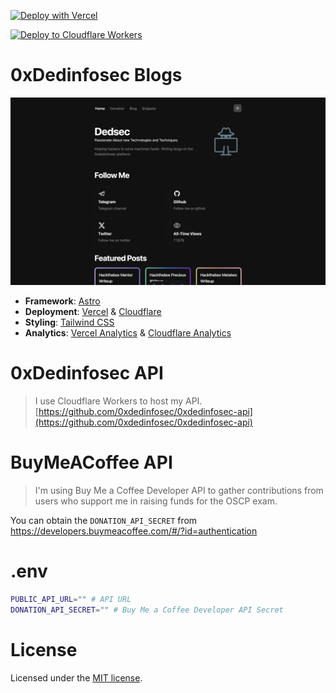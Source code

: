 [![Deploy with Vercel](https://vercel.com/button)](https://vercel.com/new/clone?repository-url=https://github.com/0xdedinfosec/0xdedinfosec-astro)

[![Deploy to Cloudflare Workers](https://deploy.workers.cloudflare.com/button)](https://deploy.workers.cloudflare.com/?url=https://github.com/0xdedinfosec/0xdedinfosec-astro)

# 0xDedinfosec Blogs

![Banner](public/banner.png)

-   **Framework**: [Astro](https://astro.build/)
-   **Deployment**: [Vercel](https://vercel.com) & [Cloudflare](https://pages.cloudflare.com/)
-   **Styling**: [Tailwind CSS](https://tailwindcss.com)
-   **Analytics**: [Vercel Analytics](https://vercel.com/analytics) & [Cloudflare Analytics
    ](https://www.cloudflare.com/en-in/application-services/products/analytics/)

# 0xDedinfosec API

> I use Cloudflare Workers to host my API.
> [https://github.com/0xdedinfosec/0xdedinfosec-api](https://github.com/0xdedinfosec/0xdedinfosec-api)

# BuyMeACoffee API

> I'm using Buy Me a Coffee Developer API to gather contributions from users who support me in raising funds for the OSCP exam.

You can obtain the `DONATION_API_SECRET` from https://developers.buymeacoffee.com/#/?id=authentication

# .env

```bash
PUBLIC_API_URL="" # API URL
DONATION_API_SECRET="" # Buy Me a Coffee Developer API Secret
```

# License

Licensed under the [MIT license](https://github.com/0xdedinfosec/0xdedinfosec-astro/blob/main/LICENSE.md).

